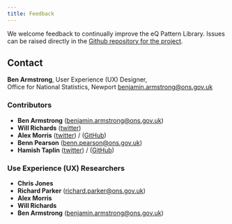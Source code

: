 ```yaml
---
title: Feedback
---
```

We welcome feedback to continually improve the eQ Pattern Library. Issues can be raised directly in the [Github repository for the project](https://github.com/ONSdigital/eq-survey-runner-patterns/).

## Contact
__Ben Armstrong__, User Experience (UX) Designer,<br/>Office for National Statistics, Newport
<benjamin.armstrong@ons.gov.uk>

### Contributors

* __Ben Armstrong__ (<benjamin.armstrong@ons.gov.uk>)
* __Will Richards__ ([twitter](https://twitter.com/madebymoon))
* __Alex Morris__ ([twitter](http://twitter.com/aexmo)) / ([GitHub](https://github.com/alexmorris))
* __Benn Pearson__ (<benn.pearson@ons.gov.uk>)
* __Hamish Taplin__ ([twitter](https://twitter.com/hamishtaplin)) / ([GitHub](https://github.com/hamishtaplin))

### Use Experience (UX) Researchers

* __Chris Jones__
* __Richard Parker__ (<richard.parker@ons.gov.uk>)
* __Alex Morris__
* __Will Richards__
* __Ben Armstrong__ (<benjamin.armstrong@ons.gov.uk>)
